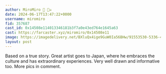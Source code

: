 ```yaml
---
author: MiroMiro 🔵 🏴‍☠️
date: 2024-06-17T13:47:22+0000
username: miromiro
fid: 357687
cast_id: 0x14508e114013346181b3f7a0e43ed764e1645a63
cast: https://farcaster.xyz/miromiro/0x14508e11
image: https://imagedelivery.net/BXluQx4ige9GuW0Ia56BHw/91553530-5336-4900-0acc-7efe291fd700/original
layout: post
---
```


Based on a true story. Great artist goes to Japan, where he embraces the culture and has extraordinary experiences. Very well drawn and informative too. More pics in comment.

<img src='https://imagedelivery.net/BXluQx4ige9GuW0Ia56BHw/91553530-5336-4900-0acc-7efe291fd700/original' alt='' referrerpolicy='no-referrer'/>
<img src='https://imagedelivery.net/BXluQx4ige9GuW0Ia56BHw/35a92f23-03dd-4328-5dfd-b252f7498b00/original' alt='' referrerpolicy='no-referrer'/>

